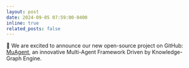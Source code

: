 ```yaml
---
layout: post
date: 2024-09-05 07:59:00-0400
inline: true
related_posts: false
---
```


🎉 We are excited to announce our new open-source project on GitHub: [MuAgent](https://github.com/codefuse-ai/CodeFuse-muAgent), an innovative Multi-Agent Framework Driven by Knowledge-Graph Engine.
